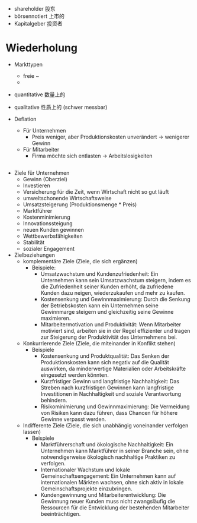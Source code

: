 - shareholder 股东 
- börsennotiert 上市的 
- Kapitalgeber 投资者 

# Wiederholung 
- Markttypen 
	- freie ~ 
	- 

- quantitative 数量上的 
- qualitative 性质上的 (schwer messbar) 

- Deflation 
	- Für Unternehmen 
		- Preis weniger, aber Produktionskosten unverändert -> wenigerer Gewinn 
	- Für Mitarbeiter 
		- Firma möchte sich entlasten -> Arbeitslosigkeiten 

## 
- Ziele für Unternehmen 
	- Gewinn (Oberziel) 
	- Investieren 
	- Versicherung für die Zeit, wenn Wirtschaft nicht so gut läuft 
	- umweltschonende Wirtschaftsweise 
	- Umsatzsteigerung (Produktionsmenge * Preis) 
	- Marktführer 
	- Kostenminimierung 
	- Innovationssteigung 
	- neuen Kunden gewinnen 
	- Wettbewerbsfähigkeiten 
	- Stabilität 
	- sozialer Engagement 
- Zielbeziehungen 
	- komplementäre Ziele (Ziele, die sich ergänzen) 
		- Beispiele: 
			- Umsatzwachstum und Kundenzufriedenheit: Ein Unternehmen kann sein Umsatzwachstum steigern, indem es die Zufriedenheit seiner Kunden erhöht, da zufriedene Kunden dazu neigen, wiederzukaufen und mehr zu kaufen.
			- Kostensenkung und Gewinnmaximierung: Durch die Senkung der Betriebskosten kann ein Unternehmen seine Gewinnmarge steigern und gleichzeitig seine Gewinne maximieren.
			- Mitarbeitermotivation und Produktivität: Wenn Mitarbeiter motiviert sind, arbeiten sie in der Regel effizienter und tragen zur Steigerung der Produktivität des Unternehmens bei.
	- Konkurrierende Ziele (Ziele, die miteinander in Konflikt stehen)
		- Beispiele 
			- Kostensenkung und Produktqualität: Das Senken der Produktionskosten kann sich negativ auf die Qualität auswirken, da minderwertige Materialien oder Arbeitskräfte eingesetzt werden könnten. 
			- Kurzfristiger Gewinn und langfristige Nachhaltigkeit: Das Streben nach kurzfristigen Gewinnen kann langfristige Investitionen in Nachhaltigkeit und soziale Verantwortung behindern. 
			- Risikominimierung und Gewinnmaximierung: Die Vermeidung von Risiken kann dazu führen, dass Chancen für höhere Gewinne verpasst werden. 
	- Indifferente Ziele (Ziele, die sich unabhängig voneinander verfolgen lassen) 
		- Beispiele 
			- Marktführerschaft und ökologische Nachhaltigkeit: Ein Unternehmen kann Marktführer in seiner Branche sein, ohne notwendigerweise ökologisch nachhaltige Praktiken zu verfolgen.
			- Internationaler Wachstum und lokale Gemeinschaftsengagement: Ein Unternehmen kann auf internationalen Märkten wachsen, ohne sich aktiv in lokale Gemeinschaftsprojekte einzubringen.
			- Kundengewinnung und Mitarbeiterentwicklung: Die Gewinnung neuer Kunden muss nicht zwangsläufig die Ressourcen für die Entwicklung der bestehenden Mitarbeiter beeinträchtigen.